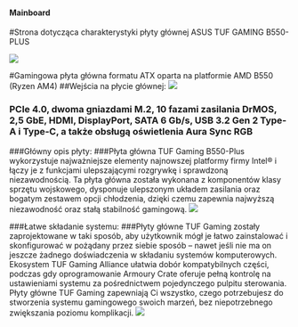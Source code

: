 #### Mainboard
#Strona dotycząca charakterystyki płyty głównej ASUS TUF GAMING B550-PLUS

![](https://www.asus.com/media/global/gallery/mdkgfvownlq7czou_setting_000_1_90_end_500.png)








#Gamingowa płyta główna formatu ATX oparta na platformie AMD B550 (Ryzen AM4)
##Wejścia na płycie głównej:
![](https://www.asus.com/media/global/gallery/yc01wo1nn5ezzwnu_setting_000_1_90_end_500.png)
### PCIe 4.0, dwoma gniazdami M.2, 10 fazami zasilania DrMOS, 2,5 GbE, HDMI, DisplayPort, SATA 6 Gb/s, USB 3.2 Gen 2 Type-A i Type-C, a także obsługą oświetlenia Aura Sync RGB
###Główny opis płyty:
###Płyta główna TUF Gaming B550-Plus wykorzystuje najważniejsze elementy najnowszej platformy firmy Intel® i łączy je z funkcjami ulepszającymi rozgrywkę i sprawdzoną niezawodnością. Ta płyta główna została wykonana z komponentów klasy sprzętu wojskowego, dysponuje ulepszonym układem zasilania oraz bogatym zestawem opcji chłodzenia, dzięki czemu zapewnia najwyższą niezawodność oraz stałą stabilność gamingową.
![](https://www.asus.com/media/global/gallery/xfoxetxdzofnu5gz_setting_000_1_90_end_500.png)

###Łatwe składanie systemu:
###Płyty główne TUF Gaming zostały zaprojektowane w taki sposób, aby użytkownik mógł je łatwo zainstalować i skonfigurować w pożądany przez siebie sposób – nawet jeśli nie ma on jeszcze żadnego doświadczenia w składaniu systemów komputerowych. Ekosystem TUF Gaming Alliance ułatwia dobór kompatybilnych części, podczas gdy oprogramowanie Armoury Crate oferuje pełną kontrolę na ustawieniami systemu za pośrednictwem pojedynczego pulpitu sterowania. Płyty główne TUF Gaming zapewniają Ci wszystko, czego potrzebujesz do stworzenia systemu gamingowego swoich marzeń, bez niepotrzebnego zwiększania poziomu komplikacji.
![](https://dlcdnimgs.asus.com/websites/global/products/bvceys3w8ug0apoa/img/reliaibility/alliance-pic.png)

